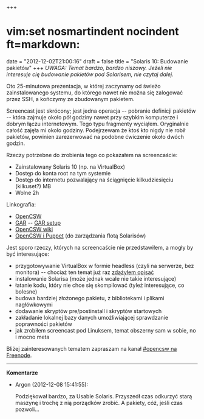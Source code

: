 +++
# vim:set nosmartindent nocindent ft=markdown:
date = "2012-12-02T21:00:16"
draft = false
title = "Solaris 10: Budowanie pakietów"
+++
_UWAGA: Temat bardzo, bardzo niszowy. Jeżeli nie interesuje cię budowanie
pakietów pod Solarisem, nie czytaj dalej._

Oto 25-minutowa prezentacja, w której zaczynamy od świeżo zainstalowanego
systemu, do którego nawet nie można się zalogować przez SSH, a kończymy ze
zbudowanym pakietem.

Screencast jest skrócony; jest jedna operacja -- pobranie definicji pakietów
-- która zajmuje około pół godziny nawet przy szybkim komputerze i dobrym
łączu internetowym. Tego typu fragmenty wyciąłem. Oryginalnie całość zajęła mi
około godziny. Podejrzewam że ktoś kto nigdy nie robił pakietów, powinien
zarezerwować na podobne ćwiczenie około dwóch godzin.

Rzeczy potrzebne do zrobienia tego co pokazałem na screencaście:

  * Zainstalowany Solaris 10 (np. na VirtualBox)
  * Dostęp do konta root na tym systemie
  * Dostęp do internetu pozwalający na ściągnięcie kilkudziesięciu (kilkuset?) MB
  * Wolne 2h

Linkografia:

  * [OpenCSW](http://www.opencsw.org/)
  * [GAR](http://gar.opencsw.org/) -- [GAR setup](http://sourceforge.net/apps/trac/gar/wiki/GarSetup)
  * [OpenCSW wiki](http://wiki.opencsw.org/)
  * [OpenCSW i Puppet](http://www.opencsw.org/community/questions/38/how-to-install-opencsw-packages-with-puppet) (do zarządzania flotą Solarisów)

Jest sporo rzeczy, których na screencaście nie przedstawiłem, a mogły by być
interesujące:

  * przygotowywanie VirtualBox w formie headless (czyli na serwerze, bez
    monitora) -- chociaż ten temat już raz [zdążyłem
    opisać](http://automatthias.wordpress.com/2012/03/10/headless-virtualbox-setup/)
  * instalowanie Solarisa (może jednak wcale nie takie interesujące)
  * łatanie kodu, który nie chce się skompilować (tyleż interesujące, co
    bolesne)
  * budowa bardziej złożonego pakietu, z bibliotekami i plikami nagłówkowymi
  * dodawanie skryptów pre/postinstall i skryptów startowych
  * zakładanie lokalnej bazy danych umożliwiającej sprawdzanie poprawności
    pakietów
  * jak zrobiłem screencast pod Linuksem, temat obszerny sam w sobie, no i mocno
    meta

Bliżej zainteresowanych tematem zapraszam na kanał [#opencsw na
Freenode](http://www.opencsw.org/support/irc-channel/ "Kanał anglojęzyczny" ).

----
**Komentarze**

* Argon (2012-12-08 15:41:55): <p>Podziękował bardzo, za Usable Solaris.
  Przyszedł czas odkurzyć starą maszynę i trochę z nią porządków zrobić. A
  pakiety, cóż, jeśli czas pozwoli…</p>
